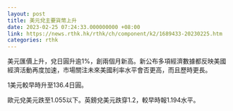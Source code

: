 ```yaml
---
layout: post
title: 美元兌主要貨幣上升
date: 2023-02-25 07:24:33.000000000 +08:00
link: https://news.rthk.hk/rthk/ch/component/k2/1689433-20230225.htm
categories: rthk
---
```


美元匯價上升，兌日圓升逾1%，創兩個月新高。新公布多項經濟數據都反映美國經濟活動再度加速，市場關注未來美國利率水平會否更高，而且歷時更長。

1美元較早時升至136.4日圓。

歐元兌美元跌至1.055以下。英鎊兌美元跌穿1.2，較早時報1.194水平。
